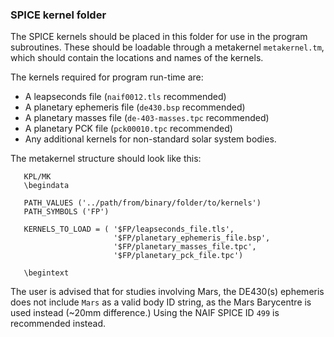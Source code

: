 ### SPICE kernel folder

The SPICE kernels should be placed in this folder for use in the program subroutines. These should be loadable
through a metakernel `metakernel.tm`, which should contain the locations and names of the kernels.

The kernels required for program run-time are:

* A leapseconds file (`naif0012.tls` recommended)
* A planetary ephemeris file (`de430.bsp` recommended)
* A planetary masses file (`de-403-masses.tpc` recommended)
* A planetary PCK file (`pck00010.tpc` recommended)
* Any additional kernels for non-standard solar system bodies.

The metakernel structure should look like this:

```
   KPL/MK
   \begindata

   PATH_VALUES ('../path/from/binary/folder/to/kernels')
   PATH_SYMBOLS ('FP')
 
   KERNELS_TO_LOAD = ( '$FP/leapseconds_file.tls',
                       '$FP/planetary_ephemeris_file.bsp',
                       '$FP/planetary_masses_file.tpc',
                       '$FP/planetary_pck_file.tpc')
 
   \begintext
```

The user is advised that for studies involving Mars, the DE430(s) ephemeris does not include `Mars` as a valid body ID string, as the Mars Barycentre is used instead (~20mm difference.) Using the NAIF SPICE ID `499` is recommended instead.
